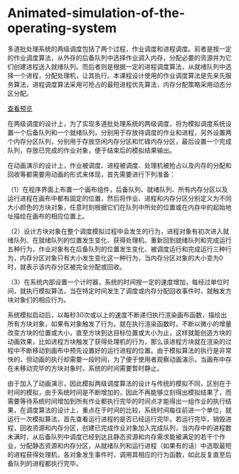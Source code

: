 # Animated-simulation-of-the-operating-system

多道批处理系统的两级调度包括了两个过程，作业调度和进程调度。前者是按一定的作业调度算法，从外存的后备队列中选择作业调入内存，分配必要的资源并为它们创建进程送入就绪队列。而后者则是根据一定的进程调度算法，从就绪队列中选择一个进程，分配处理机，让其执行。本课程设计使用的作业调度算法是先来先服务算法，进程调度算法采用可抢占的最短进程优先算法，内存分配策略采用动态分区分配。

[查看预览](https://laitaogdut.github.io/Animated-simulation-of-the-operating-system/index.html)

在两级调度的设计上，为了实现多道批处理系统的两级调度，将为模拟调度系统设置一个后备队列和一个就绪队列，分别用于存放待调度的作业和进程，另外设置两个内存分区队列，分别用于存放空闲内存分区和忙碌内存分区，最后设置一个完成队列，存放已完成的作业对象，便于结束后的模拟结果输出。

在动画演示的设计上，作业被调度、进程被调度、处理机被抢占以及内存的分配和回收等都需要用动画的形式来体现，首先需要进行下列准备：

（1）在程序界面上布置一个画布组件，后备队列、就绪队列、所有内存分区以及运行进程在画布中都有固定的位置，然后将作业、进程和内存分区分别定义为不同大小颜色的方块对象，任意时刻根据它们在队列中所处的位置或在内存中的起始地址描绘在画布的相应位置上。

（2）设计方块对象在整个调度模拟过程中会发生的行为，进程对象有初次进入就绪队列、在就绪队列的位置发生变化、获得处理机、重新回到就绪队列和完成运行五种行为，作业对象有在后备队列的位置发生变化、被调度运行和完成运行三种行为，内存分区对象只有大小发生变化这一种行为，当内存分区对象的大小变为0时，就表示该内存分区被完全分配或回收。

（3）在系统内部设置一个计时器，系统的时间按一定的速度增加，每经过单位时间，就执行模拟算法，当在特定时间发生了调度或内存分配回收事件时，就触发方块对象们的相应行为。

系统模拟启动后，以每秒30次或以上的速度不断递归执行渲染画布函数，描绘出所有方块对象，如果有对象触发了行为，就在执行渲染函数时，不断以微小的增量改变方块的位置或大小，直至方块到达目标位置或大小为止，这样就能创造方块的动画效果，比如进程方块触发了获得处理机的行为，那么该进程方块就在渲染的过程中不断移动到画布中预先设置好的运行进程的位置。由于模拟算法的执行是非常快的，但动画的执行却需要一段时间，为了便于使用者观察动画演示，当画布中存在未移动完毕的方块对象时，系统的时间需要暂时静止。

由于加入了动画演示，因此模拟两级调度算法的设计与传统的模拟不同，区别在于时间的模拟，由于系统时间是不断增加的，因此不再能够立刻得出模拟结果了，而需要等待系统时间增加到所有作业都执行完毕的时间点才能得出一组作业的执行结果，在调度算法的设计上，重点在于时间的比较，系统时间每往前进一个单位，就运行一次模拟算法，首先查看运行进程的是否已经运行完毕，若运行完毕，销毁进程，回收资源和内存分区，创建已完成作业对象加入完成队列，当内存中的进程数未满时，从后备队列中调度已经到达且静态资源和内存需求能被满足的若干个作业，分配静态资源和内存分区，从就绪队列和运行进程（如果有的话）中选取最短的进程获得处理机，各对象发生事件时，调用其相应的行为函数，如此反复直至后备队列的进程都执行完毕。
